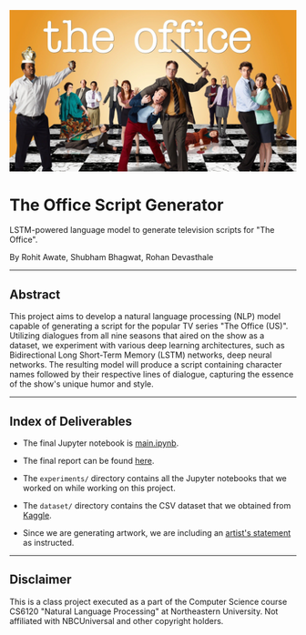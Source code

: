 ![banner.jpg](banner.jpg)

# The Office Script Generator
LSTM-powered language model to generate television scripts for "The Office".

By Rohit Awate, Shubham Bhagwat, Rohan Devasthale

---

## Abstract
This project aims to develop a natural language processing (NLP) model capable of generating a script for the popular TV series "The Office (US)". Utilizing dialogues from all nine seasons that aired on the show as a dataset, we experiment with various deep learning architectures, such as Bidirectional Long Short-Term Memory (LSTM) networks, deep neural networks. The resulting model will produce a script containing character names followed by their respective lines of dialogue, capturing the essence of the show's unique humor and style.

---

## Index of Deliverables

- The final Jupyter notebook is [main.ipynb](main.ipynb).

- The final report can be found [here](Report.pdf).

- The `experiments/` directory contains all the Jupyter notebooks that we worked on while working on this project.

- The `dataset/` directory contains the CSV dataset that we obtained from [Kaggle](https://www.kaggle.com/datasets/nasirkhalid24/the-office-us-complete-dialoguetranscript?resource=download).

- Since we are generating artwork, we are including an [artist's statement](ArtistsStatement.pdf) as instructed.

---

## Disclaimer

This is a class project executed as a part of the Computer Science course CS6120 "Natural Language Processing" at Northeastern University. Not affiliated with NBCUniversal and other copyright holders.